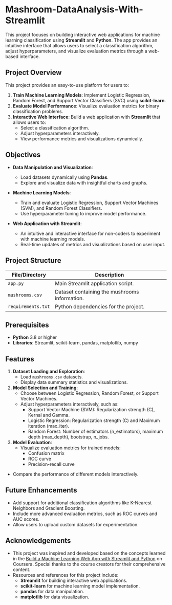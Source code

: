 # Mashroom-DataAnalysis-With-Streamlit
This project focuses on building interactive web applications for machine learning classification using **Streamlit** and **Python**. The app provides an intuitive interface that allows users to select a classification algorithm, adjust hyperparameters, and visualize evaluation metrics through a web-based interface.

## Project Overview

This project provides an easy-to-use platform for users to:
1. **Train Machine Learning Models**: Implement Logistic Regression, Random Forest, and Support Vector Classifiers (SVC) using **scikit-learn**.
2. **Evaluate Model Performance**: Visualize evaluation metrics for binary classification problems.
3. **Interactive Web Interface**: Build a web application with **Streamlit** that allows users to:
   - Select a classification algorithm.
   - Adjust hyperparameters interactively.
   - View performance metrics and visualizations dynamically.

## Objectives

- **Data Manipulation and Visualization**:
  - Load datasets dynamically using **Pandas**.
  - Explore and visualize data with insightful charts and graphs.

- **Machine Learning Models**:
  - Train and evaluate Logistic Regression, Support Vector Machines (SVM), and Random Forest Classifiers.
  - Use hyperparameter tuning to improve model performance.

- **Web Application with Streamlit**:
  - An intuitive and interactive interface for non-coders to experiment with machine learning models.
  - Real-time updates of metrics and visualizations based on user input.

## Project Structure

| File/Directory              | Description                                         |
|-----------------------------|-----------------------------------------------------|
| `app.py`                    | Main Streamlit application script.                  |
| `mushrooms.csv`             | Dataset containing the mushrooms information.       |
| `requirements.txt`          | Python dependencies for the project.                |

## Prerequisites

- **Python** 3.8 or higher
- **Libraries**: Streamlit, scikit-learn, pandas, matplotlib, numpy

## Features
1. **Dataset Loading and Exploration**:
    - Load `mushrooms.csv` datasets.
    - Display data summary statistics and visualizations.
2. **Model Selection and Training**:
    - Choose between Logistic Regression, Random Forest, or Support Vector Machines.
    - Adjust hyperparameters interactively, such as:
        - Support Vector Machine (SVM): Regularization strength (C), Kernal and Gamma.
        - Logistic Regression: Regularization strength (C) and Maximum iteration (max_iter).
        - Random Forest: Number of estimators (n_estimators), maximum depth (max_depth), bootstrap, n_jobs.
3. **Model Evaluation**:
    - Visualize evaluation metrics for trained models:
        - Confusion matrix
        - ROC curve
        - Precision-recall curve
- Compare the performance of different models interactively.

## Future Enhancements
- Add support for additional classification algorithms like K-Nearest Neighbors and Gradient Boosting.
- Include more advanced evaluation metrics, such as ROC curves and AUC scores.
- Allow users to upload custom datasets for experimentation.

## Acknowledgements

- This project was inspired and developed based on the concepts learned in the [Build a Machine Learning Web App with Streamlit and Python](https://www.coursera.org/projects/machine-learning-streamlit-python) on Coursera. Special thanks to the course creators for their comprehensive content.
- Resources and references for this project include:
    - **Streamlit** for building interactive web applications.
    - **scikit-learn** for machine learning model implementation.
    - **pandas** for data manipulation.
    - **matplotlib** for data visualization.
